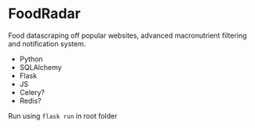 # FoodRadar
Food datascraping off popular websites, advanced macronutrient filtering and notification system.

- Python
- SQLAlchemy
- Flask
- JS
- Celery?
- Redis?

Run using `flask run` in root folder
